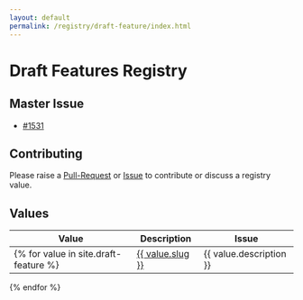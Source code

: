 ```yaml
---
layout: default
permalink: /registry/draft-feature/index.html
---
```


# Draft Features Registry

## Master Issue

* [#1531](https://github.com/OAI/OpenAPI-Specification/pull/1531)

## Contributing

Please raise a [Pull-Request](https://github.com/OAI/OpenAPI-Specification/pulls) or [Issue](https://github.com/OAI/OpenAPI-Specification/issues) to contribute or discuss a registry value.

## Values

|Value|Description|Issue|
|---|---|---|
{% for value in site.draft-feature %}| <a href="./{{ value.slug }}.html">{{ value.slug }}</a> | {{ value.description }} | {% if value.issue %}<a href="https://github.com/OAI/OpenAPI-Specification/issues/{{ value.issue }}">#{{ value.issue }}</a>{% endif %} |
{% endfor %}

